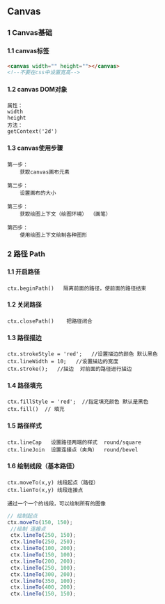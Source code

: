 ## Canvas

### 1 Canvas基础

#### 1.1 canvas标签

```html
<canvas width="" height=""></canvas>
<!--不要在css中设置宽高-->
```



#### 1.2 canvas DOM对象

```
属性：
width
height
方法：
getContext('2d') 
```



#### 1.3 canvas使用步骤

```
第一步：
	获取canvas画布元素
	
第二步：
	设置画布的大小
	
第三步：
	获取绘图上下文（绘图环境） （画笔）
	
第四步：
	使用绘图上下文绘制各种图形
```



### 2 路径 Path

#### 1.1 开启路径

```
ctx.beginPath()   隔离前面的路径，使前面的路径结束
```



#### 1.2 关闭路径

```
ctx.closePath()    把路径闭合
```



#### 1.3 路径描边

```
ctx.strokeStyle = 'red';   //设置描边的颜色 默认黑色
ctx.lineWidth = 10;   //设置描边的宽度
ctx.stroke();   //描边  对前面的路径进行描边 
```



#### 1.4 路径填充

```
ctx.fillStyle = 'red';  //指定填充颜色 默认是黑色
ctx.fill()  // 填充
```



#### 1.5 路径样式

```
ctx.lineCap   设置路径两端的样式  round/square
ctx.lineJoin  设置连接点（夹角）  round/bevel
```

#### 1.6 绘制线段（基本路径）

```
ctx.moveTo(x,y) 线段起点（路径）
ctx.lienTo(x,y) 线段连接点

通过一个一个的线段，可以绘制所有的图像
```
```js
// 绘制起点
ctx.moveTo(150, 150);
 //绘制 连接点
 ctx.lineTo(250, 150);
 ctx.lineTo(250, 250);
 ctx.lineTo(100, 200);
 ctx.lineTo(150, 100);
 ctx.lineTo(200, 200);
 ctx.lineTo(250, 100);
 ctx.lineTo(300, 200);
 ctx.lineTo(350, 100);
 ctx.lineTo(400, 200);
 ctx.lineTo(150, 150);
```